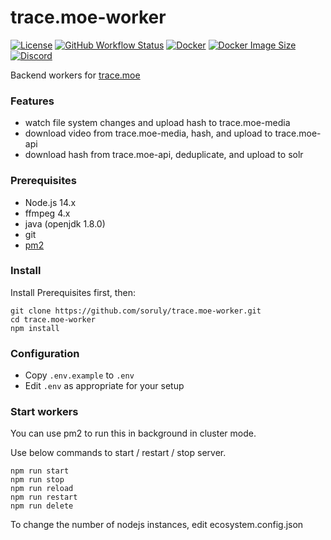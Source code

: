 # trace.moe-worker

[![License](https://img.shields.io/github/license/soruly/trace.moe-worker.svg?style=flat-square)](https://github.com/soruly/trace.moe-worker/blob/master/LICENSE)
[![GitHub Workflow Status](https://img.shields.io/github/workflow/status/soruly/trace.moe-worker/Docker%20Image%20CI?style=flat-square)](https://github.com/soruly/trace.moe-worker/actions)
[![Docker](https://img.shields.io/docker/pulls/soruly/trace.moe-worker-hasher?style=flat-square)](https://hub.docker.com/r/soruly/trace.moe-worker-hasher)
[![Docker Image Size](https://img.shields.io/docker/image-size/soruly/trace.moe-worker-hasher/latest?style=flat-square)](https://hub.docker.com/r/soruly/trace.moe-worker-hasher)
[![Discord](https://img.shields.io/discord/437578425767559188.svg?style=flat-square)](https://discord.gg/K9jn6Kj)

Backend workers for [trace.moe](https://github.com/soruly/trace.moe)

### Features

- watch file system changes and upload hash to trace.moe-media
- download video from trace.moe-media, hash, and upload to trace.moe-api
- download hash from trace.moe-api, deduplicate, and upload to solr

### Prerequisites

- Node.js 14.x
- ffmpeg 4.x
- java (openjdk 1.8.0)
- git
- [pm2](https://pm2.keymetrics.io/)

### Install

Install Prerequisites first, then:

```
git clone https://github.com/soruly/trace.moe-worker.git
cd trace.moe-worker
npm install
```

### Configuration

- Copy `.env.example` to `.env`
- Edit `.env` as appropriate for your setup

### Start workers

You can use pm2 to run this in background in cluster mode.

Use below commands to start / restart / stop server.

```
npm run start
npm run stop
npm run reload
npm run restart
npm run delete
```

To change the number of nodejs instances, edit ecosystem.config.json
